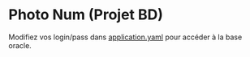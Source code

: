# Photo Num (Projet BD)

Modifiez vos login/pass dans [application.yaml](app%2Fsrc%2Fmain%2Fresources%2Fapplication.yaml) pour accéder à la base oracle.



